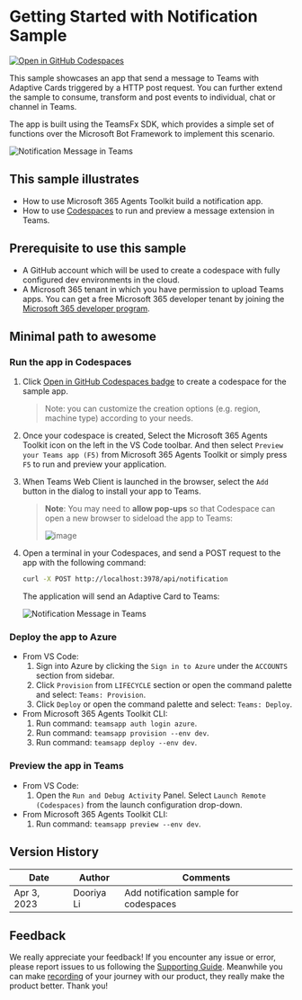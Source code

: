 # Getting Started with Notification Sample

[![Open in GitHub Codespaces](https://github.com/codespaces/badge.svg)](https://github.com/codespaces/new?hide_repo_select=true&ref=v3&repo=348288141&machine=basicLinux32gb&location=WestUs2&devcontainer_path=.devcontainer%2Fnotification-codespaces%2Fdevcontainer.json&resume=1)

This sample showcases an app that send a message to Teams with Adaptive Cards triggered by a HTTP post request. You can further extend the sample to consume, transform and post events to individual, chat or channel in Teams.

The app is built using the TeamsFx SDK, which provides a simple set of functions over the Microsoft Bot Framework to implement this scenario.

![Notification Message in Teams](https://user-images.githubusercontent.com/10163840/224254253-21b4dedd-1079-4cda-ac9e-cd3bce725702.png)

## This sample illustrates
- How to use Microsoft 365 Agents Toolkit build a notification app.
- How to use [Codespaces](https://github.com/features/codespaces) to run and preview a message extension in Teams.

## Prerequisite to use this sample
- A GitHub account which will be used to create a codespace with fully configured dev environments in the cloud. 
- A Microsoft 365 tenant in which you have permission to upload Teams apps. You can get a free Microsoft 365 developer tenant by joining the [Microsoft 365 developer program](https://developer.microsoft.com/en-us/microsoft-365/dev-program).

## Minimal path to awesome

### Run the app in Codespaces
1. Click [Open in GitHub Codespaces badge](#getting-started-with-notification-sample) to create a codespace for the sample app.

    > Note: you can customize the creation options (e.g. region, machine type) according to your needs.

1. Once your codespace is created, Select the Microsoft 365 Agents Toolkit icon on the left in the VS Code toolbar. And then select `Preview your Teams app (F5)` from Microsoft 365 Agents Toolkit or simply press `F5` to run and preview your application.

1. When Teams Web Client is launched in the browser, select the `Add` button in the dialog to install your app to Teams.

   > **Note**: You may need to **allow pop-ups** so that Codespace can open a new browser to sideload the app to Teams:
   >
   > ![image](https://user-images.githubusercontent.com/10163840/225506097-18d04d70-ea4c-4a10-bde4-9d38654a2e72.png)

1. Open a terminal in your Codespaces, and send a POST request to the app with the following command:
   ```bash
   curl -X POST http://localhost:3978/api/notification
   ```

   The application will send an Adaptive Card to Teams:

   ![Notification Message in Teams](https://user-images.githubusercontent.com/10163840/224254253-21b4dedd-1079-4cda-ac9e-cd3bce725702.png)

### Deploy the app to Azure
- From VS Code: 
    1. Sign into Azure by clicking the `Sign in to Azure` under the `ACCOUNTS` section from sidebar.
    1. Click `Provision` from `LIFECYCLE` section or open the command palette and select: `Teams: Provision`.
    1. Click `Deploy` or open the command palette and select: `Teams: Deploy`.
- From Microsoft 365 Agents Toolkit CLI:
    1. Run command: `teamsapp auth login azure`.
    1. Run command: `teamsapp provision --env dev`.
    1. Run command: `teamsapp deploy --env dev`.

### Preview the app in Teams
- From VS Code: 
    1. Open the `Run and Debug Activity` Panel. Select `Launch Remote (Codespaces)` from the launch configuration drop-down.
- From Microsoft 365 Agents Toolkit CLI:
    1. Run command: `teamsapp preview --env dev`.

## Version History
|Date| Author| Comments|
|---|---|---|
|Apr 3, 2023| Dooriya Li | Add notification sample for codespaces |

## Feedback
We really appreciate your feedback! If you encounter any issue or error, please report issues to us following the [Supporting Guide](https://github.com/OfficeDev/TeamsFx-Samples/blob/dev/SUPPORT.md). Meanwhile you can make [recording](https://aka.ms/teamsfx-record) of your journey with our product, they really make the product better. Thank you!
